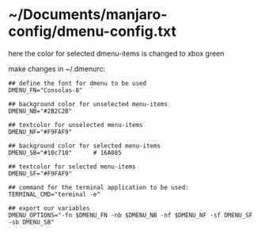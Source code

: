 # ~/Documents/manjaro-config/dmenu-config.txt
here the color for selected dmenu-items is changed to xbox green

make changes in ~/.dmenurc:

```
## define the font for dmenu to be used
DMENU_FN="Consolas-8"

## background color for unselected menu-items
DMENU_NB="#2B2C2B"

## textcolor for unselected menu-items
DMENU_NF="#F9FAF9"

## background color for selected menu-items
DMENU_SB="#10c710"		# 16A085

## textcolor for selected menu-items
DMENU_SF="#F9FAF9"

## command for the terminal application to be used:
TERMINAL_CMD="terminal -e"

## export our variables
DMENU_OPTIONS="-fn $DMENU_FN -nb $DMENU_NB -nf $DMENU_NF -sf DMENU_SF -sb DMENU_SB"
```